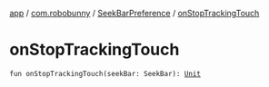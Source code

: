 [app](../../index.md) / [com.robobunny](../index.md) / [SeekBarPreference](index.md) / [onStopTrackingTouch](.)

# onStopTrackingTouch

`fun onStopTrackingTouch(seekBar: SeekBar): `[`Unit`](https://kotlinlang.org/api/latest/jvm/stdlib/kotlin/-unit/index.html)